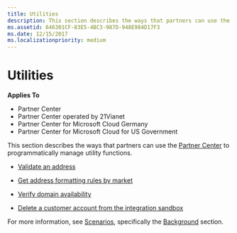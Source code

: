 ```yaml
---
title: Utilities
description: This section describes the ways that partners can use the Partner Center to programmatically manage utility functions.
ms.assetid: 646301CF-83E5-4BC3-987D-948E984D17F3
ms.date: 12/15/2017
ms.localizationpriority: medium
---
```


# Utilities


**Applies To**

-   Partner Center
-   Partner Center operated by 21Vianet
-   Partner Center for Microsoft Cloud Germany
-   Partner Center for Microsoft Cloud for US Government

This section describes the ways that partners can use the [Partner Center](index.md) to programmatically manage utility functions.

-   [Validate an address](validate-an-address.md)

-   [Get address formatting rules by market](get-market-specific-validation-data.md)

-   [Verify domain availability](verify-domain-availability.md)

-   [Delete a customer account from the integration sandbox](delete-a-customer-account-from-the-integration-sandbox.md)

For more information, see [Scenarios](scenarios.md), specifically the [Background](scenarios.md#background) section.

 

 





